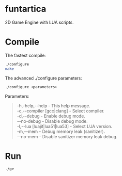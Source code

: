 # funtartica
2D Game Engine with LUA scripts.

# Compile

The fastest compile:  
```bash
./configure  
make
```  
The advanced ./configure parameters:  
```bash
./configure <parameters>
```
Parameters:  
> -h,-help,--help  - This help message.  
> -c,--compiler [gcc|clang]  - Select compiler.  
> -d,--debug  - Enable debug mode.  
> --no-debug - Disable debug mode.  
> -l,--lua [luajit|lua51|lua53]  - Select LUA version.  
> -m,--mem  - Debug memory leak (sanitizer).  
> --no-mem  - Disable sanitizer memory leak debug.  

# Run  
```bash
./ge
```

